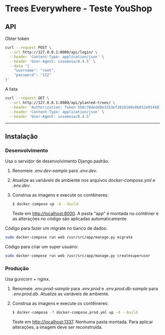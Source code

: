 # Trees Everywhere - Teste YouShop


## API 

Obter token

```bash
curl --request POST \
  --url http://127.0.0.1:8000/api/login/ \
  --header 'Content-Type: application/json' \
  --header 'User-Agent: insomnia/8.4.5' \
  --data '{
	"username": "root",
	"password": "132"
}'
```

A lista

```bash
curl --request GET \
  --url http://127.0.0.1:8000/api/planted-trees/ \
  --header 'Authorization: Token 558c78dedd0e32b3ef2018160e8b652e91448138' \
  --header 'Content-Type: application/json' \
  --header 'User-Agent: insomnia/8.4.5'
```

---


## Instalação

### Desenvolvimento

Usa o servidor de desenvolvimento Django padrão.

1. Renomeie *.env.dev-sample* para *.env.dev*.
1. Atualize as variáveis ​​de ambiente nos arquivos *docker-compose.yml* e *.env.dev*.
1. Construa as imagens e execute os contêineres:

    ```sh
    $ docker-compose up -d --build
    ```

    Teste em [http://localhost:8000](http://localhost:8000). A pasta "app" é montada no contêiner e as alterações no código são aplicadas automaticamente.


Código para fazer um migrate no banco de dados:

```bash
sudo docker-compose run web /usr/src/app/manage.py migrate
```
Código para criar um super usuário:

```bash
sudo docker-compose run web /usr/src/app/manage.py createsuperuser
```

### Produção

Usa gunicorn + nginx.

1. Renomeie *.env.prod-sample* para *.env.prod* e *.env.prod.db-sample* para *.env.prod.db*. Atualize as variáveis ​​de ambiente.
1. Construa as imagens e execute os contêineres:

    ```sh
    $ docker-compose -f docker-compose.prod.yml up -d --build
    ```

    Teste em [http://localhost:1337](http://localhost:1337). Nenhuma pasta montada. Para aplicar alterações, a imagem deve ser reconstruída.